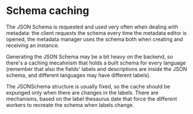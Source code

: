 # Schema caching

The JSON Schema is requested and used very often when dealing with metadata: the client requests the schema every time the metadata editor is opened, the metadata manager uses the schema both when creating and receiving an instance.

Generating the JSON Schema may be a bit heavy on the backend, so there\'s a caching mecahnism that holds a built schema for every language (remember that also the fields\' labels and descriptions are inside the JSON schema, and different languages may have different labels).

The JSONSchema structure is usually fixed, so the cache should be expunged only when there are changes in the labels. There are mechanisms, based on the label thesaurus date that force the different workers to recreate the schema when labels change.
